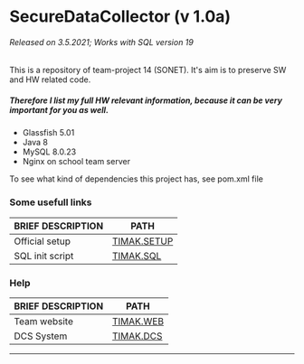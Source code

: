 # SecureDataCollector (v 1.0a)
###### Released on 3.5.2021; Works with SQL version 19


This is a repository of team-project 14 (SONET). It's aim is to preserve SW and HW related code.


##### Therefore I list my full HW relevant information, because it can be very important for you as well.
  - Glassfish 5.01
  - Java 8
  - MySQL 8.0.23
  - Nginx on school team server
  
To see what kind of dependencies this project has, see pom.xml file

### Some usefull links

| BRIEF DESCRIPTION | PATH |
| ------ | ------ |
| Official setup | [TIMAK.SETUP] |
| SQL init script | [TIMAK.SQL] |

### Help

| BRIEF DESCRIPTION | PATH |
| ------ | ------ |
| Team website | [TIMAK.WEB] |
| DCS System | [TIMAK.DCS] |

---

[//]: # (These are reference links used in the body of this note and get stripped out when the markdown processor does its job. There is no need to format nicely because it shouldn't be seen. Thanks SO - http://stackoverflow.com/questions/4823468/store-comments-in-markdown-syntax)


   [TIMAK.SETUP]: <https://drive.google.com/file/d/12LKXHPFGXoIBbkTN65K46eEUTF3nI9Sb/view?usp=sharing>
   [TIMAK.SQL]: <https://drive.google.com/file/d/1EdpjQeBai8ND4qpvn8RVNPXQaGzilRVe/view?usp=sharing>
   [TIMAK.WEB]: <https://team14-20.studenti.fiit.stuba.sk/>
   [TIMAK.DCS]: <https://team14-20.studenti.fiit.stuba.sk/dcs>
   
